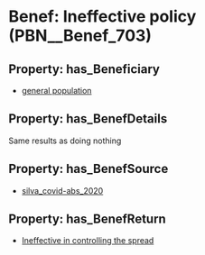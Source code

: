 # Benef: __Ineffective policy__ (PBN__Benef_703)

## Property: has_Beneficiary

* [general population](../Stakeholder/PBN__Stakeholder_9)

## Property: has_BenefDetails

Same results as doing nothing

## Property: has_BenefSource

* [silva_covid-abs_2020](../Article/PBN__Article_139)

## Property: has_BenefReturn

* [Ineffective in controlling the spread](../BenefReturn/PBN__BenefReturn_750)

